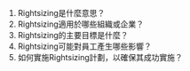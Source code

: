 1. Rightsizing是什麼意思？
2. Rightsizing適用於哪些組織或企業？
3. Rightsizing的主要目標是什麼？
4. Rightsizing可能對員工產生哪些影響？
5. 如何實施Rightsizing計劃，以確保其成功實施？
